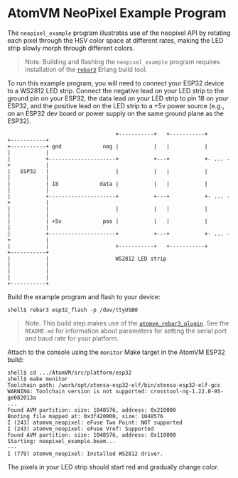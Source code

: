 # AtomVM NeoPixel Example Program

The `neopixel_example` program illustrates use of the neopixel API by rotating each pixel through the HSV color space at different rates, making the LED strip slowly morph through different colors.

> Note.  Building and flashing the `neopixel_example` program requires installation of the [`rebar3`](https://www.rebar3.org) Erlang build tool.

To run this example program, you will need to connect your ESP32 device to a WS2812 LED strip.  Connect the negative lead on your LED strip to the ground pin on your ESP32, the data lead on your LED strip to pin 18 on your ESP32, and the positive lead on the LED strip to a +5v power source (e.g., on an ESP32 dev board or power supply on the same ground plane as the ESP32).

                                      +-----------+   +-----------+       +-----------+
    +-----------+ gnd             neg |           |   |           |       |           |
    |           +---------------------+           +---+           +- ... -+           |
    |   ESP32   |                     |           |   |           |       |           |
    |           | 18             data |           |   |           |       |           |
    |           +---------------------+           +---+           +- ... -+           |
    |           |                     |           |   |           |       |           |
    |           | +5v             pos |           |   |           |       |           |
    |           +---------------------+           +---+           +- ... -+           |
    |           |                     +-----------+   +-----------+       +-----------+
    |           |                     WS2812 LED strip
    |           |
    |           |
    |           |
    +-----------+

Build the example program and flash to your device:

    shell$ rebar3 esp32_flash -p /dev/ttyUSB0

> Note.  This build step makes use of the [`atomvm_rebar3_plugin`](https://github.com/fadushin/atomvm_rebar3_plugin).  See the `README.md` for information about parameters for setting the serial port and baud rate for your platform.

Attach to the console using the `monitor` Make target in the AtomVM ESP32 build:

    shell$ cd .../AtomVM/src/platform/esp32
    shell$ make monitor
    Toolchain path: /work/opt/xtensa-esp32-elf/bin/xtensa-esp32-elf-gcc
    WARNING: Toolchain version is not supported: crosstool-ng-1.22.0-95-ge082013a
    ...
    Found AVM partition: size: 1048576, address: 0x210000
    Booting file mapped at: 0x3f420000, size: 1048576
    I (243) atomvm_neopixel: eFuse Two Point: NOT supported
    I (243) atomvm_neopixel: eFuse Vref: Supported
    Found AVM partition: size: 1048576, address: 0x110000
    Starting: neopixel_example.beam...
    ---
    I (779) atomvm_neopixel: Installed WS2812 driver.

The pixels in your LED strip should start red and gradually change color.
